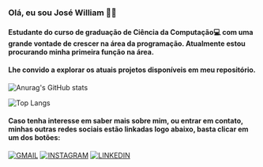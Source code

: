 ### Olá, eu sou José William 👨‍💻
#### Estudante do curso de graduação de Ciência da Computação💻 com uma grande vontade de crescer na área da programação. Atualmente estou procurando minha primeira função na área.
#### Lhe convido a explorar os atuais projetos disponíveis em meu repositório. 
![Anurag's GitHub stats](https://github-readme-stats.vercel.app/api?username=williamC137&show_icons=true&theme=tokyonight)

![Top Langs](https://github-readme-stats.vercel.app/api/top-langs/?username=williamC137&layout=compact&theme=tokyonight)
#### Caso tenha interesse em saber mais sobre mim, ou entrar em contato, minhas outras redes sociais estão linkadas logo abaixo, basta clicar em um dos botões:
[![GMAIL](https://img.shields.io/badge/Gmail-D14836?style=for-the-badge&logo=gmail&logoColor=white)](mailto:silvawilliam084@gmail.com)
[![INSTAGRAM](https://img.shields.io/badge/Instagram-E4405F?style=for-the-badge&logo=instagram&logoColor=white)](https://www.instagram.com/jwilliaam_/)
[![LINKEDIN](https://img.shields.io/badge/LinkedIn-0077B5?style=for-the-badge&logo=linkedin&logoColor=white)](https://www.linkedin.com/in/jose-william-almeida-da-silva/)

<!--
**williamC137/williamC137** is a ✨ _special_ ✨ repository because its `README.md` (this file) appears on your GitHub profile.

Here are some ideas to get you started:

- 🔭 I’m currently working on ...
- 🌱 I’m currently learning ...
- 👯 I’m looking to collaborate on ...
- 🤔 I’m looking for help with ...
- 💬 Ask me about ...
- 📫 How to reach me: ...
- 😄 Pronouns: ...
- ⚡ Fun fact: ...
-->

